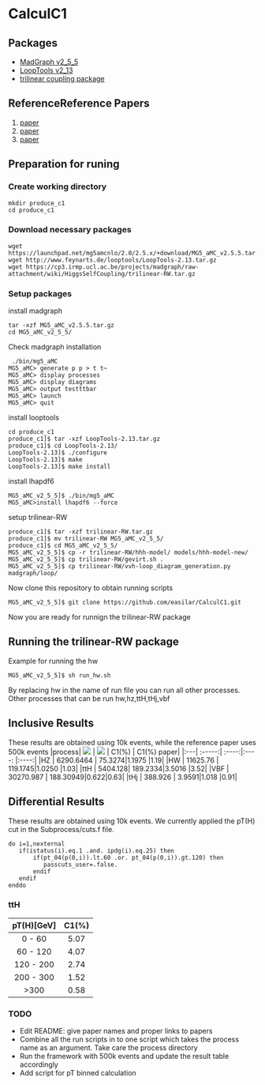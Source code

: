 # CalculC1
## Packages
* [MadGraph v2_5_5](https://launchpad.net/mg5amcnlo)
* [LoopTools v2_13 ](http://www.feynarts.de/looptools/)
* [trilinear coupling package](https://cp3.irmp.ucl.ac.be/projects/madgraph/wiki/HiggsSelfCoupling#no1)
## ReferenceReference Papers
1. [paper](link)
2. [paper](link)
3. [paper](link)
## Preparation for runing
### Create working directory
```
mkdir produce_c1
cd produce_c1
```
### Download necessary packages
```
wget https://launchpad.net/mg5amcnlo/2.0/2.5.x/+download/MG5_aMC_v2.5.5.tar.gz
wget http://www.feynarts.de/looptools/LoopTools-2.13.tar.gz
wget https://cp3.irmp.ucl.ac.be/projects/madgraph/raw-attachment/wiki/HiggsSelfCoupling/trilinear-RW.tar.gz
```
### Setup packages
install madgraph
```
tar -xzf MG5_aMC_v2.5.5.tar.gz
cd MG5_aMC_v2_5_5/
```
Check madgraph installation
```
 ./bin/mg5_aMC
MG5_aMC> generate p p > t t~
MG5_aMC> display processes
MG5_aMC> display diagrams
MG5_aMC> output testttbar
MG5_aMC> launch
MG5_aMC> quit
``` 
install looptools
```
cd produce_c1
produce_c1]$ tar -xzf LoopTools-2.13.tar.gz 
produce_c1]$ cd LoopTools-2.13/
LoopTools-2.13]$ ./configure
LoopTools-2.13]$ make
LoopTools-2.13]$ make install
```
install lhapdf6
```
MG5_aMC_v2_5_5]$ ./bin/mg5_aMC
MG5_aMC>install lhapdf6 --force
```
setup trilinear-RW
```
produce_c1]$ tar -xzf trilinear-RW.tar.gz
produce_c1]$ mv trilinear-RW MG5_aMC_v2_5_5/
produce_c1]$ cd MG5_aMC_v2_5_5/
MG5_aMC_v2_5_5]$ cp -r trilinear-RW/hhh-model/ models/hhh-model-new/
MG5_aMC_v2_5_5]$ cp trilinear-RW/gevirt.sh .
MG5_aMC_v2_5_5]$ cp trilinear-RW/vvh-loop_diagram_generation.py madgraph/loop/
```
Now clone this repository to obtain running scripts

```
MG5_aMC_v2_5_5]$ git clone https://github.com/easilar/CalculC1.git
```
Now you are ready for runnign the trilinear-RW package

## Running the trilinear-RW package
Example for running the hw
```
MG5_aMC_v2_5_5]$ sh run_hw.sh
```
By replacing hw in the name of run file you can run all other processes.
Other processes that can be run hw,hz,ttH,tHj,vbf

## Inclusive Results
These results are obtained using 10k events, while the reference paper uses 500k events
|process| <img src="https://render.githubusercontent.com/render/math?math=\sigma(LO)\cdot Nevents"> | <img src="https://render.githubusercontent.com/render/math?math=\sigma(O(\lambda_3))\cdot Nevents"> | C1(%) | C1(%) paper|
|:---| :-----:| :----:|:----: |:----:|
|HZ  | 6290.6464 | 75.3274|1.1975 |1.19|
|HW  | 11625.76 | 119.1745|1.0250 |1.03|
|ttH | 5404.128| 189.2334|3.5016 |3.52|
|VBF | 30270.987 | 188.30949|0.622|0.63|
|tHj | 388.926 | 3.9591|1.018 |0.91|
## Differential Results
These results are obtained using 10k events.
We currently applied the pT(H) cut in the Subprocess/cuts.f file.
```
do i=1,nexternal
   if(istatus(i).eq.1 .and. ipdg(i).eq.25) then
       if(pt_04(p(0,i)).lt.60 .or. pt_04(p(0,i)).gt.120) then
          passcuts_user=.false.
       endif
   endif
enddo
```
### ttH
|pT(H)[GeV]| C1(%)|
|:---:     |:----:|
|0 - 60    |5.07  |
|60 - 120  |4.07  |
|120 - 200 |2.74  |
|200 - 300 |1.52  |
|>300      |0.58  |
### TODO
* Edit README: give paper names and proper links to papers
* Combine all the run scripts in to one script which takes the process name as an argument.
Take care the process directory 
* Run the framework with 500k events and update the result table accordingly 
* Add script for pT binned calculation
